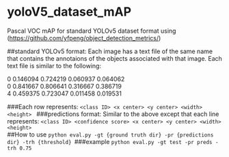 # yoloV5_dataset_mAP
Pascal VOC mAP for standard YOLOv5 dataset format using (https://github.com/yfpeng/object_detection_metrics/)

##standard YOLOv5 format: Each image has a text file of the same name that contains the annotaions of the objects associated with that image. Each text file is similar to the following:

0 0.146094 0.724219 0.060937 0.064062  
0 0.841667 0.806641 0.316667 0.386719  
4 0.459375 0.723047 0.011458 0.019531  

###Each row represents:
`<class ID> <x center> <y center> <width> <height>
` 
###predictions format: 
Similar to the above except that each line represents:
`<class ID> <confidence score> <x center> <y center> <width> <height>
`  
##How to use
`python eval.py -gt {ground truth dir} -pr {predictions dir} -trh {threshold}
`###example
`python eval.py -gt test -pr preds -trh 0.75
`
